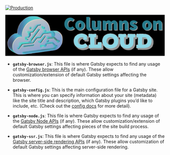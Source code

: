 [![Production](https://api.netlify.com/api/v1/badges/9d532ec5-0840-4992-8be1-3eb980781e4c/deploy-status?branch=master)](https://app.netlify.com/sites/columnsoncloud/deploys)

<p align="center">
  <a href="https://www.gatsbyjs.com">
    <img alt="Gatsby" src="https://github.com/cwaymeyer/columns-on-cloud/blob/master/src/images/logo-dark.png?raw=true" width="600" />
  </a>
</p>

- **`gatsby-browser.js`**: This file is where Gatsby expects to find any usage of the [Gatsby browser APIs](https://www.gatsbyjs.com/docs/reference/config-files/gatsby-browser/) (if any). These allow customization/extension of default Gatsby settings affecting the browser.

- **`gatsby-config.js`**: This is the main configuration file for a Gatsby site. This is where you can specify information about your site (metadata) like the site title and description, which Gatsby plugins you’d like to include, etc. (Check out the [config docs](https://www.gatsbyjs.com/docs/reference/config-files/gatsby-config/) for more detail).

- **`gatsby-node.js`**: This file is where Gatsby expects to find any usage of the [Gatsby Node APIs](https://www.gatsbyjs.com/docs/reference/config-files/gatsby-node/) (if any). These allow customization/extension of default Gatsby settings affecting pieces of the site build process.

- **`gatsby-ssr.js`**: This file is where Gatsby expects to find any usage of the [Gatsby server-side rendering APIs](https://www.gatsbyjs.com/docs/reference/config-files/gatsby-ssr/) (if any). These allow customization of default Gatsby settings affecting server-side rendering.
